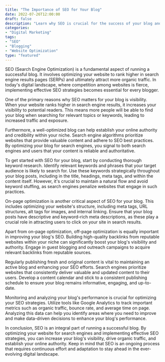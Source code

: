 ```yaml
---
title: "The Importance of SEO for Your Blog"
date: 2022-07-26T12:00:00
draft: false
description: "Learn why SEO is crucial for the success of your blog and how to optimize it effectively."
categories:
- "Digital Marketing"
tags:
- "SEO"
- "Blogging"
- "Website Optimization"
type: "featured"
---
```


SEO (Search Engine Optimization) is a fundamental aspect of running a successful blog. It involves optimizing your website to rank higher in search engine results pages (SERPs) and ultimately attract more organic traffic. In today's digital landscape, where competition among websites is fierce, implementing effective SEO strategies becomes essential for every blogger.

One of the primary reasons why SEO matters for your blog is visibility. When your website ranks higher in search engine results, it increases your visibility to potential readers. This means more people will be able to find your blog when searching for relevant topics or keywords, leading to increased traffic and exposure.

Furthermore, a well-optimized blog can help establish your online authority and credibility within your niche. Search engine algorithms prioritize websites that provide valuable content and adhere to SEO best practices. By optimizing your blog for search engines, you signal to both search engines and users that your content is reliable and authoritative.

To get started with SEO for your blog, start by conducting thorough keyword research. Identify relevant keywords and phrases that your target audience is likely to search for. Use these keywords strategically throughout your blog posts, including in the title, headings, meta tags, and within the content itself. However, it's crucial to maintain a natural flow and avoid keyword stuffing, as search engines penalize websites that engage in such practices.

On-page optimization is another critical aspect of SEO for your blog. This includes optimizing your website's structure, including meta tags, URL structures, alt tags for images, and internal linking. Ensure that your blog posts have descriptive and keyword-rich meta descriptions, as these play a crucial role in attracting users to click on your site in search results.

Apart from on-page optimization, off-page optimization is equally important in improving your blog's SEO. Building high-quality backlinks from reputable websites within your niche can significantly boost your blog's visibility and authority. Engage in guest blogging and outreach campaigns to acquire relevant backlinks from reputable sources.

Regularly publishing fresh and original content is vital to maintaining an active blog and enhancing your SEO efforts. Search engines prioritize websites that consistently deliver valuable and updated content to their users. Develop a content calendar and stick to a consistent publishing schedule to ensure your blog remains informative, engaging, and up-to-date.

Monitoring and analyzing your blog's performance is crucial for optimizing your SEO strategies. Utilize tools like Google Analytics to track important metrics such as organic traffic, bounce rate, and average time on page. Analyzing this data can help you identify areas where you need to improve and make data-driven decisions to enhance your blog's performance.

In conclusion, SEO is an integral part of running a successful blog. By optimizing your website for search engines and implementing effective SEO strategies, you can increase your blog's visibility, drive organic traffic, and establish your online authority. Keep in mind that SEO is an ongoing process that requires continuous effort and adaptation to stay ahead in the ever-evolving digital landscape.
